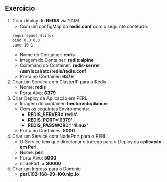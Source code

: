 Exercicio
---------

1. Criar deploy do **REDIS** via YAML
   - Com um configMap do **redis.conf** com o seguinte conteúdo:
    ```txt
    requirepass 4linux
    bind 0.0.0.0
    save 10 1
    ```
   - Nome do Container: **redis**
   - Imagem do Container: **redis:alpine**
   - Command do Container: **redis-server /usr/local/etc/redis/redis.conf**
   - Porta no Container: **6379**
2. Criar um Service com ClusterIP para o Redis
   - Nome: **redis**
   - Porta Alvo: **6379**
3. Criar Deploy da Aplicação em PERL
   - Imagem do container: **hectorvido/dancer**
   - Com os seguintes Environments:
     - **REDIS_SERVER='redis'**
     - **REDIS_PORT='6379'**
     - **REDIS_PASSWORD='4linux'**
   - Porta no Containes: **5000**
4. Criar um Service com NodePort para o PERL
   - O Service tem que direcionar o trafego para o Deploy da **aplicação em Perl**.
   - Nome: **perl**
   - Porta Alvo: **5000**
   - nodePort: **> 30000**
5. Criar um Ingress para o Dominio
   - **perl.192-168-99-100.nip.io**
